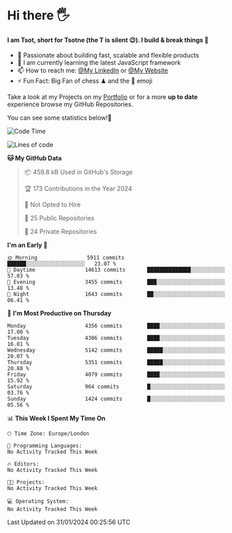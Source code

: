 # Hi there :raised_hand_with_fingers_splayed:
#### I am Tsot, short for Tsotne (the T is silent :wink:). I build & break things :space_invader:
- :telescope: Passionate about building fast, scalable and flexible products
- :seedling: I am currently learning the latest JavaScript framework 
- :mailbox: How to reach me: [@My LinkedIn](https://www.linkedin.com/in/tsotne-gvadzabia/) or [@My Website](https://tsotne.co.uk/contact)
- :zap: Fun Fact: Big Fan of chess ♟ and the 👾 emoji

Take a look at my Projects on my [Portfolio](https://tsotne.co.uk/) or for a more **up to date** experience browse my GitHub Repositories.

You can see some statistics below!:space_invader:
<!--START_SECTION:waka-->
![Code Time](http://img.shields.io/badge/Code%20Time-761%20hrs%202%20mins-blue)

![Lines of code](https://img.shields.io/badge/From%20Hello%20World%20I%27ve%20Written-9.6%20million%20lines%20of%20code-blue)

**🐱 My GitHub Data** 

> 📦 459.8 kB Used in GitHub's Storage 
 > 
> 🏆 173 Contributions in the Year 2024
 > 
> 🚫 Not Opted to Hire
 > 
> 📜 25 Public Repositories 
 > 
> 🔑 24 Private Repositories 
 > 
**I'm an Early 🐤** 

```text
🌞 Morning                5911 commits        ██████░░░░░░░░░░░░░░░░░░░   23.07 % 
🌆 Daytime                14613 commits       ██████████████░░░░░░░░░░░   57.03 % 
🌃 Evening                3455 commits        ███░░░░░░░░░░░░░░░░░░░░░░   13.48 % 
🌙 Night                  1643 commits        ██░░░░░░░░░░░░░░░░░░░░░░░   06.41 % 
```
📅 **I'm Most Productive on Thursday** 

```text
Monday                   4356 commits        ████░░░░░░░░░░░░░░░░░░░░░   17.00 % 
Tuesday                  4306 commits        ████░░░░░░░░░░░░░░░░░░░░░   16.81 % 
Wednesday                5142 commits        █████░░░░░░░░░░░░░░░░░░░░   20.07 % 
Thursday                 5351 commits        █████░░░░░░░░░░░░░░░░░░░░   20.88 % 
Friday                   4079 commits        ████░░░░░░░░░░░░░░░░░░░░░   15.92 % 
Saturday                 964 commits         █░░░░░░░░░░░░░░░░░░░░░░░░   03.76 % 
Sunday                   1424 commits        █░░░░░░░░░░░░░░░░░░░░░░░░   05.56 % 
```


📊 **This Week I Spent My Time On** 

```text
🕑︎ Time Zone: Europe/London

💬 Programming Languages: 
No Activity Tracked This Week

🔥 Editors: 
No Activity Tracked This Week

🐱‍💻 Projects: 
No Activity Tracked This Week

💻 Operating System: 
No Activity Tracked This Week
```


 Last Updated on 31/01/2024 00:25:56 UTC
<!--END_SECTION:waka-->

